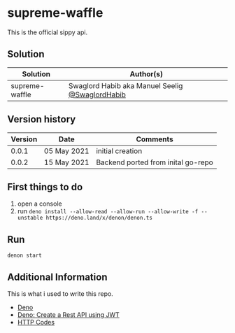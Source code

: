 # supreme-waffle

This is the official sippy api.

## Solution

| Solution       | Author(s)                                                                            |
| -------------- | ------------------------------------------------------------------------------------ |
| supreme-waffle | Swaglord Habib aka Manuel Seelig [@SwaglordHabib](https://twitter.com/SwaglordHabib) |

## Version history

| Version | Date        | Comments                           |
| ------- | ----------- | ---------------------------------- |
| 0.0.1   | 05 May 2021 | initial creation                   |
| 0.0.2   | 15 May 2021 | Backend ported from inital go-repo |

## First things to do

1.  open a console
2.  run `deno install --allow-read --allow-run --allow-write -f --unstable https://deno.land/x/denon/denon.ts`

## Run

`denon start`

## Additional Information

This is what i used to write this repo.

- [Deno](https://deno.land/)
- [Deno: Create a Rest API using JWT](https://levelup.gitconnected.com/deno-create-a-rest-api-using-jwt-5141fd5b1066)
- [HTTP Codes](https://www.iana.org/assignments/http-status-codes/http-status-codes.xhtml)
